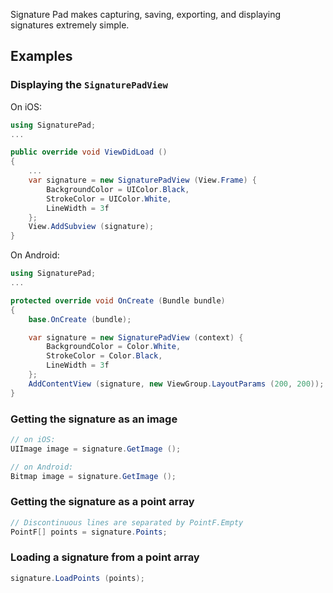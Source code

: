Signature Pad makes capturing, saving, exporting, and displaying
signatures extremely simple.

## Examples

### Displaying the `SignaturePadView`

On iOS:

```csharp
using SignaturePad;
...

public override void ViewDidLoad ()
{
	...
	var signature = new SignaturePadView (View.Frame) {
		BackgroundColor = UIColor.Black,
		StrokeColor = UIColor.White,
		LineWidth = 3f
	};
	View.AddSubview (signature);
}
```

On Android:

```csharp
using SignaturePad;
...

protected override void OnCreate (Bundle bundle)
{
	base.OnCreate (bundle);

	var signature = new SignaturePadView (context) {
		BackgroundColor = Color.White,
		StrokeColor = Color.Black,
		LineWidth = 3f
	};
	AddContentView (signature, new ViewGroup.LayoutParams (200, 200));
}
```

### Getting the signature as an image

```csharp
// on iOS:
UIImage image = signature.GetImage ();

// on Android:
Bitmap image = signature.GetImage ();
```

### Getting the signature as a point array

```csharp
// Discontinuous lines are separated by PointF.Empty
PointF[] points = signature.Points;
```

### Loading a signature from a point array

```csharp
signature.LoadPoints (points);
```
